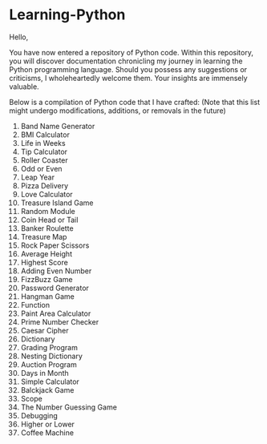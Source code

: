 # Learning-Python
Hello,

You have now entered a repository of Python code. Within this repository, you will discover documentation chronicling my journey in learning the Python programming language. Should you possess any suggestions or criticisms, I wholeheartedly welcome them. Your insights are immensely valuable.

Below is a compilation of Python code that I have crafted:
(Note that this list might undergo modifications, additions, or removals in the future)

1. Band Name Generator
2. BMI Calculator
3. Life in Weeks
4. Tip Calculator
5. Roller Coaster
6. Odd or Even
7. Leap Year
8. Pizza Delivery
9. Love Calculator
10. Treasure Island Game
11. Random Module
12. Coin Head or Tail
13. Banker Roulette
14. Treasure Map
15. Rock Paper Scissors
16. Average Height
17. Highest Score
18. Adding Even Number
19. FizzBuzz Game
20. Password Generator
21. Hangman Game
22. Function
23. Paint Area Calculator
24. Prime Number Checker
25. Caesar Cipher
26. Dictionary
27. Grading Program
28. Nesting Dictionary
29. Auction Program
30. Days in Month
31. Simple Calculator
32. Balckjack Game
33. Scope
34. The Number Guessing Game
35. Debugging
36. Higher or Lower
37. Coffee Machine
